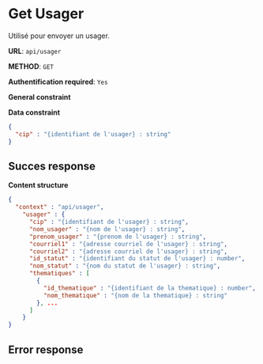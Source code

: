 # Get Usager
Utilisé pour envoyer un usager.

**URL**: `api/usager`

**METHOD**: `GET`

**Authentification required**: `Yes`

**General constraint**


**Data constraint**
```json
{
  "cip" : "{identifiant de l'usager} : string"
}
```

## Succes response
**Content structure**
```json
{
  "context" : "api/usager",
    "usager" : {
      "cip" : "{identifiant de l'usager} : string",
      "nom_usager" : "{nom de l'usager} : string",
      "prenom_usager" : "{prenom de l'usager} : string",
      "courriel1" : "{adresse courriel de l'usager} : string",
      "courriel2" : "{adresse courriel de l'usager} : string",
      "id_statut" : "{identifiant du statut de l'usager} : number",
      "nom_statut" : "{nom du statut de l'usager} : string",
      "thematiques" : [
        {
          "id_thematique" : "{identifiant de la thematique} : number",
          "nom_thematique" : "{nom de la thematique} : string"
        }, ...
      ]
    }
}
```

## Error response

